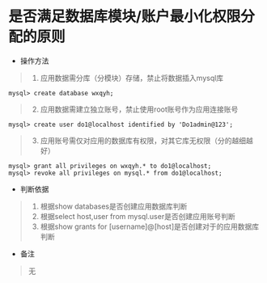 # 是否满足数据库模块/账户最小化权限分配的原则

- 操作方法
> 1. 应用数据需分库（分模块）存储，禁止将数据插入mysql库
```
mysql> create database wxqyh;
```
> 2. 应用数据需建立独立账号，禁止使用root账号作为应用连接账号
```
mysql> create user do1@localhost identified by 'Do1admin@123';
```
> 3. 应用账号需仅对应用的数据库有权限，对其它库无权限（分的越细越好）
```
mysql> grant all privileges on wxqyh.* to do1@localhost;
mysql> revoke all privileges on mysql.* from do1@localhost;
```
- 判断依据
> 1. 根据show databases是否创建应用数据库判断
> 2. 根据select host,user from mysql.user是否创建应用账号判断
> 3. 根据show grants for [username]@[host]是否创建对于的应用数据库判断

- 备注
> 无

